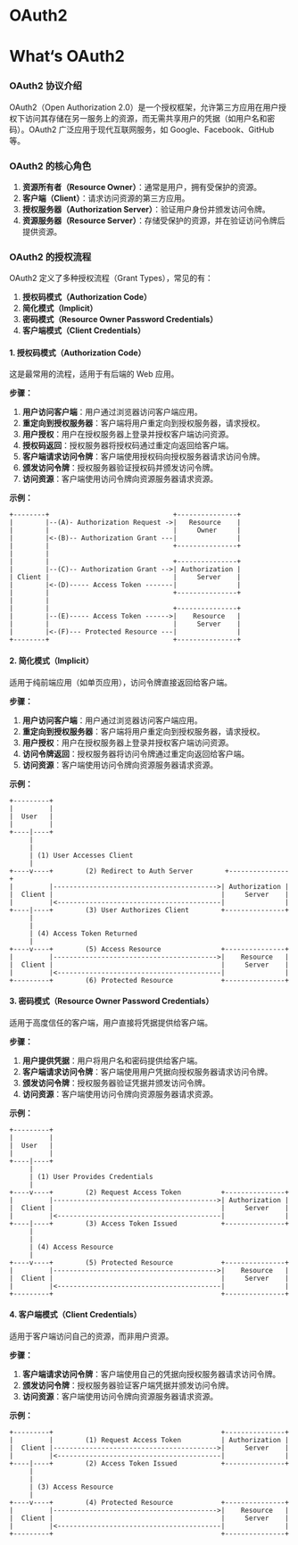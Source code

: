 # OAuth2

# What‘s OAuth2

### OAuth2 协议介绍

OAuth2（Open Authorization 2.0）是一个授权框架，允许第三方应用在用户授权下访问其存储在另一服务上的资源，而无需共享用户的凭据（如用户名和密码）。OAuth2 广泛应用于现代互联网服务，如 Google、Facebook、GitHub 等。

### OAuth2 的核心角色

1. **资源所有者（Resource Owner）**：通常是用户，拥有受保护的资源。
2. **客户端（Client）**：请求访问资源的第三方应用。
3. **授权服务器（Authorization Server）**：验证用户身份并颁发访问令牌。
4. **资源服务器（Resource Server）**：存储受保护的资源，并在验证访问令牌后提供资源。

### OAuth2 的授权流程

OAuth2 定义了多种授权流程（Grant Types），常见的有：

1. **授权码模式（Authorization Code）**
2. **简化模式（Implicit）**
3. **密码模式（Resource Owner Password Credentials）**
4. **客户端模式（Client Credentials）**

#### 1. 授权码模式（Authorization Code）

这是最常用的流程，适用于有后端的 Web 应用。

**步骤：**

1. **用户访问客户端**：用户通过浏览器访问客户端应用。
2. **重定向到授权服务器**：客户端将用户重定向到授权服务器，请求授权。
3. **用户授权**：用户在授权服务器上登录并授权客户端访问资源。
4. **授权码返回**：授权服务器将授权码通过重定向返回给客户端。
5. **客户端请求访问令牌**：客户端使用授权码向授权服务器请求访问令牌。
6. **颁发访问令牌**：授权服务器验证授权码并颁发访问令牌。
7. **访问资源**：客户端使用访问令牌向资源服务器请求资源。

**示例：**

```plaintext
+--------+                               +---------------+
|        |--(A)- Authorization Request ->|   Resource    |
|        |                               |     Owner     |
|        |<-(B)-- Authorization Grant ---|               |
|        |                               +---------------+
|        |
|        |                               +---------------+
|        |--(C)-- Authorization Grant -->| Authorization |
| Client |                               |     Server    |
|        |<-(D)----- Access Token -------|               |
|        |                               +---------------+
|        |
|        |                               +---------------+
|        |--(E)----- Access Token ------>|    Resource   |
|        |                               |     Server    |
|        |<-(F)--- Protected Resource ---|               |
+--------+                               +---------------+
```

#### 2. 简化模式（Implicit）

适用于纯前端应用（如单页应用），访问令牌直接返回给客户端。

**步骤：**

1. **用户访问客户端**：用户通过浏览器访问客户端应用。
2. **重定向到授权服务器**：客户端将用户重定向到授权服务器，请求授权。
3. **用户授权**：用户在授权服务器上登录并授权客户端访问资源。
4. **访问令牌返回**：授权服务器将访问令牌通过重定向返回给客户端。
5. **访问资源**：客户端使用访问令牌向资源服务器请求资源。

**示例：**

```plaintext
+---------+
|         |
|  User   |
|         |
+----|----+
     |
     |
     | (1) User Accesses Client
     |
+----v----+        (2) Redirect to Auth Server        +---------------+
|         |----------------------------------------->| Authorization |
|  Client |                                          |     Server    |
|         |<-----------------------------------------|               |
+----|----+        (3) User Authorizes Client        +---------------+
     |
     |
     | (4) Access Token Returned
     |
+----v----+        (5) Access Resource               +---------------+
|         |----------------------------------------->|    Resource   |
|  Client |                                          |     Server    |
|         |<-----------------------------------------|               |
+---------+        (6) Protected Resource            +---------------+
```

#### 3. 密码模式（Resource Owner Password Credentials）

适用于高度信任的客户端，用户直接将凭据提供给客户端。

**步骤：**

1. **用户提供凭据**：用户将用户名和密码提供给客户端。
2. **客户端请求访问令牌**：客户端使用用户凭据向授权服务器请求访问令牌。
3. **颁发访问令牌**：授权服务器验证凭据并颁发访问令牌。
4. **访问资源**：客户端使用访问令牌向资源服务器请求资源。

**示例：**

```plaintext
+---------+
|         |
|  User   |
|         |
+----|----+
     |
     | (1) User Provides Credentials
     |
+----v----+        (2) Request Access Token          +---------------+
|         |----------------------------------------->| Authorization |
|  Client |                                          |     Server    |
|         |<-----------------------------------------|               |
+----|----+        (3) Access Token Issued           +---------------+
     |
     |
     | (4) Access Resource
     |
+----v----+        (5) Protected Resource            +---------------+
|         |----------------------------------------->|    Resource   |
|  Client |                                          |     Server    |
|         |<-----------------------------------------|               |
+---------+                                          +---------------+
```

#### 4. 客户端模式（Client Credentials）

适用于客户端访问自己的资源，而非用户资源。

**步骤：**

1. **客户端请求访问令牌**：客户端使用自己的凭据向授权服务器请求访问令牌。
2. **颁发访问令牌**：授权服务器验证客户端凭据并颁发访问令牌。
3. **访问资源**：客户端使用访问令牌向资源服务器请求资源。

**示例：**

```plaintext
+---------+                                          +---------------+
|         |        (1) Request Access Token          | Authorization |
|  Client |----------------------------------------->|     Server    |
|         |<-----------------------------------------|               |
+----|----+        (2) Access Token Issued           +---------------+
     |
     |
     | (3) Access Resource
     |
+----v----+        (4) Protected Resource            +---------------+
|         |----------------------------------------->|    Resource   |
|  Client |                                          |     Server    |
|         |<-----------------------------------------|               |
+---------+                                          +---------------+
```

